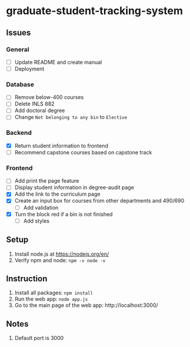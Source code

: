 # graduate-student-tracking-system
## Issues
### General
- [ ] Update README and create manual
- [ ] Deployment
### Database
- [ ] Remove below-400 courses
- [ ] Delete INLS 882
- [ ] Add doctoral degree
- [ ] Change `Not belonging to any bin` to `Elective`
### Backend
- [x] Return student information to frontend
- [ ] Recommend capstone courses based on capstone track
### Frontend
- [ ] Add print the page feature
- [ ] Display student information in degree-audit page
- [x] Add the link to the curriculum page
- [x] Create an input box for courses from other departments and 490/690
  - [ ] Add validation
- [x] Turn the block red if a bin is not finished
  - [ ] Add styles
## Setup
1. Install node.js at https://nodejs.org/en/
2. Verify npm and node: `npm -v node -v`
## Instruction
1. Install all packages: `npm install` 
2. Run the web app: `node app.js`
3. Go to the main page of the web app: http://localhost:3000/
## Notes
1. Default port is 3000
